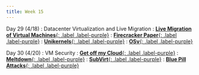 ```yaml
---
title: Week 15
---
```


Day 29 (4/18)
: Datacenter Virtualization and Live Migration
  : [**Live Migration of Virtual Machines**{: .label .label-purple}](https://www.usenix.org/legacy/events/nsdi05/tech/full_papers/clark/clark.pdf)
  : [**Firecracker Paper**{: .label .label-purple}](https://www.usenix.org/system/files/nsdi20-paper-agache.pdf)
  : [**Unikernels**{: .label .label-purple}](https://anil.recoil.org/papers/2013-asplos-mirage.pdf)
  : [**OSv**{: .label .label-purple}](https://www.usenix.org/system/files/conference/atc14/atc14-paper-kivity.pdf)

Day 30 (4/20)
: VM Security
  : [**Get off my Cloud**{: .label .label-purple}](https://hovav.net/ucsd/dist/cloudsec.pdf)
  : [**Meltdown**{: .label .label-purple}](https://www.usenix.org/system/files/conference/usenixsecurity18/sec18-lipp.pdf)
  : [**SubVirt**{: .label .label-purple}](https://www.microsoft.com/en-us/research/wp-content/uploads/2016/02/subvirt.pdf)
  : [**Blue Pill Attacks**{: .label .label-purple}](http://web.cecs.pdx.edu/~wuchang/courses/cs492/BluePill.pdf)


